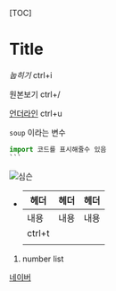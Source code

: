 [TOC]

# Title



*눕히기* ctrl+i

원본보기 ctrl+/

<u>언더라인</u>  ctrl+u

`soup` 이라는 변수

```  python
import 코드를 표시해줄수 있음
​``` 
```



![심슨](https://www.interestrip.com/wp-content/interesting-2018/49-bumbling-facts-about-homer-simpson-42.jpg)



* | 헤더   | 헤더 | 헤더 |
  | ------ | ---- | ---- |
  | 내용   | 내용 | 내용 |
  | ctrl+t |      |      |
  |        |      |      |





1. number list

[네이버](https://naver.com)







